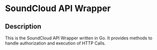 # SoundCloud API Wrapper

## Description
This is the SoundCloud API Wrapper written in Go. It provides methods to handle
authorization and execution of HTTP Calls.

